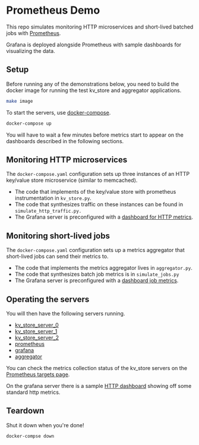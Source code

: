 # Prometheus Demo

This repo simulates monitoring HTTP microservices and short-lived batched jobs with [Prometheus](prometheus.io).

Grafana is deployed alongside Prometheus with sample dashboards for visualizing the data.

## Setup

Before running any of the demonstrations below, you need to build the docker image for running the test kv_store and aggregator applications.

```bash
make image
```

To start the servers, use [docker-compose](https://docs.docker.com/compose/).

```bash
docker-compose up
```

You will have to wait a few minutes before metrics start to appear on the dashboards described in the following sections.

## Monitoring HTTP microservices

The `docker-compose.yaml` configuration sets up three instances of an HTTP key/value store microservice (similar to memcached).

* The code that implements of the key/value store with prometheus instrumentation in `kv_store.py`.
* The code that synthesizes traffic on these instances can be found in `simulate_http_traffic.py.`
* The Grafana server is preconfigured with a [dashboard for HTTP metrics](http://localhost:3000/d/Xq2D8b3kz/http-metrics?refresh=10s&orgId=1).

## Monitoring short-lived jobs

The `docker-compose.yaml` configuration sets up a metrics aggregator that short-lived jobs can send their metrics to.

* The code that implements the metrics aggregator lives in `aggregator.py`.
* The code that synthesizes batch job metrics is in `simulate_jobs.py`
* The Grafana server is preconfigured with a [dashboard job metrics](http://localhost:3000/d/RcrJyiRiz/job-statistics?refresh=30s&orgId=1).

## Operating the servers

You will then have the following servers running.

* [kv_store_server_0](http://localhost:8080/health)
* [kv_store_server_1](http://localhost:8081/health)
* [kv_store_server_2](http://localhost:8082/health)
* [prometheus](http://localhost:9090)
* [grafana](http://localhost:3000)
* [aggregator](http://localhost:5000/health)

You can check the metrics collection status of the kv_store servers on the [Prometheus targets page](http://localhost:9090/targets).

On the grafana server there is a sample [HTTP dashboard](http://localhost:3000/d/Xq2D8b3kz/http-metrics?orgId=1) showing off some standard http metrics.

## Teardown

Shut it down when you're done!

```bash
docker-compse down
```
